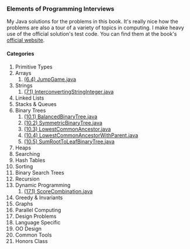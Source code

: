 ### Elements of Programming Interviews

My Java solutions for the problems in this book.  It's really nice how the problems are also a tour of a variety of topics in computing.  I make heavy use of the official solution's test code.  You can find them at the book's [official website](http://elementsofprogramminginterviews.com).

#### Categories
1. Primitive Types
2. Arrays
    1. [(6.4) JumpGame.java](./JumpGame.java)
3. Strings
    1. [(7.1) InterconvertingStringInteger.java](./InterconvertingStringInteger.java)
4. Linked Lists
5. Stacks & Queues
6. Binary Trees
    1. [(10.1) BalancedBinaryTree.java](./BalancedBinaryTree.java)
    2. [(10.2) SymmetricBinaryTree.java](./SymmetricBinaryTree.java)
    3. [(10.3) LowestCommonAncestor.java](./LowestCommonAncestor.java)
    4. [(10.4) LowestCommonAncestorWithParent.java](./LowestCommonAncestorWithParent.java)
    5. [(10.5) SumRootToLeafBinaryTree.java](./SumRootToLeafBinaryTree.java)
7. Heaps
8. Searching
9. Hash Tables
10. Sorting
11. Binary Search Trees
12. Recursion
13. Dynamic Programming
    1. [(17.1) ScoreCombination.java](./ScoreCombination.java)
14. Greedy & Invariants
15. Graphs
26. Parallel Computing
27. Design Problems
28. Language Specific
29. OO Design
30. Common Tools
31. Honors Class
